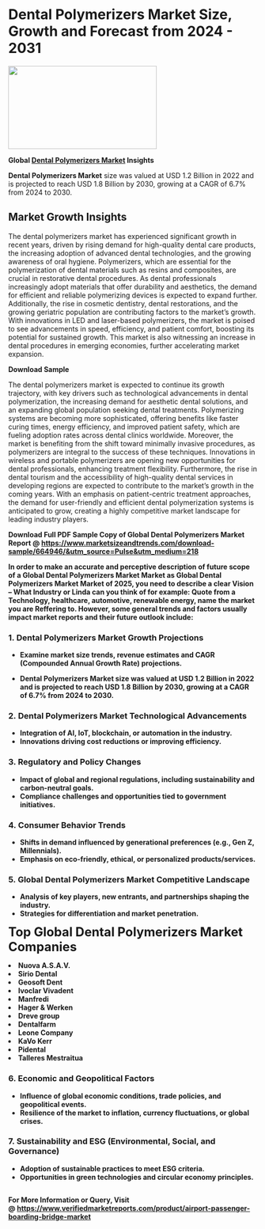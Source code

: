 <H1>Dental Polymerizers Market Size, Growth and Forecast from 2024 - 2031</H1><img class="aligncenter size-medium wp-image-584254" src="https://thirdeyenews.in/wp-content/uploads/2024/09/Global-Market-Research-300x168.jpeg" alt="" width="300" height="168" /><p><strong>Global&nbsp;<a href="https://www.marketsizeandtrends.com/download-sample/664946/&amp;utm_source=Pulse&amp;utm_medium=218">Dental Polymerizers Market</a> Insights</strong></p><p><strong>Dental Polymerizers Market</strong> size was valued at USD 1.2 Billion in 2022 and is projected to reach USD 1.8 Billion by 2030, growing at a CAGR of 6.7% from 2024 to 2030.</p><p><h2>Market Growth Insights</h2> <p>The dental polymerizers market has experienced significant growth in recent years, driven by rising demand for high-quality dental care products, the increasing adoption of advanced dental technologies, and the growing awareness of oral hygiene. Polymerizers, which are essential for the polymerization of dental materials such as resins and composites, are crucial in restorative dental procedures. As dental professionals increasingly adopt materials that offer durability and aesthetics, the demand for efficient and reliable polymerizing devices is expected to expand further. Additionally, the rise in cosmetic dentistry, dental restorations, and the growing geriatric population are contributing factors to the market’s growth. With innovations in LED and laser-based polymerizers, the market is poised to see advancements in speed, efficiency, and patient comfort, boosting its potential for sustained growth. This market is also witnessing an increase in dental procedures in emerging economies, further accelerating market expansion.</p> <p><strong>Download Sample</strong></p> <p>The dental polymerizers market is expected to continue its growth trajectory, with key drivers such as technological advancements in dental polymerization, the increasing demand for aesthetic dental solutions, and an expanding global population seeking dental treatments. Polymerizing systems are becoming more sophisticated, offering benefits like faster curing times, energy efficiency, and improved patient safety, which are fueling adoption rates across dental clinics worldwide. Moreover, the market is benefiting from the shift toward minimally invasive procedures, as polymerizers are integral to the success of these techniques. Innovations in wireless and portable polymerizers are opening new opportunities for dental professionals, enhancing treatment flexibility. Furthermore, the rise in dental tourism and the accessibility of high-quality dental services in developing regions are expected to contribute to the market’s growth in the coming years. With an emphasis on patient-centric treatment approaches, the demand for user-friendly and efficient dental polymerization systems is anticipated to grow, creating a highly competitive market landscape for leading industry players.</p> <p><strong></p><p><span class=""><strong>Download Full PDF Sample Copy of Global Dental Polymerizers Market Report</strong> @ <a href="https://www.marketsizeandtrends.com/download-sample/664946/&amp;utm_source=Pulse&amp;utm_medium=218" target="_blank">https://www.marketsizeandtrends.com/download-sample/664946/&amp;utm_source=Pulse&amp;utm_medium=218</a></span></p><p>In order to make an accurate and perceptive description of future scope of a Global&nbsp;Dental Polymerizers Market Market as Global&nbsp;Dental Polymerizers Market Market of 2025, you need to describe a clear Vision &ndash; What Industry or Linda can you think of for example: Quote from a Technology, healthcare, automotive, renewable energy, name the market you are Reffering to. However, some general trends and factors usually impact market reports and their future outlook include:</p><h3>1.&nbsp;<strong>Dental Polymerizers Market Growth Projections</strong></h3><ul><li>Examine market size trends, revenue estimates and CAGR (Compounded Annual Growth Rate) projections.</li><li><p><strong>Dental Polymerizers Market</strong> size was valued at USD 1.2 Billion in 2022 and is projected to reach USD 1.8 Billion by 2030, growing at a CAGR of 6.7% from 2024 to 2030.</p></li></ul><h3>2.&nbsp;<strong>Dental Polymerizers Market Technological Advancements</strong></h3><ul><li>Integration of AI, IoT, blockchain, or automation in the industry.</li><li>Innovations driving cost reductions or improving efficiency.</li></ul><h3>3.&nbsp;<strong>Regulatory and Policy Changes</strong></h3><ul><li>Impact of global and regional regulations, including sustainability and carbon-neutral goals.</li><li>Compliance challenges and opportunities tied to government initiatives.</li></ul><h3>4.&nbsp;<strong>Consumer Behavior Trends</strong></h3><ul><li>Shifts in demand influenced by generational preferences (e.g., Gen Z, Millennials).</li><li>Emphasis on eco-friendly, ethical, or personalized products/services.</li></ul><h3>5.&nbsp;<strong>Global Dental Polymerizers Market Competitive Landscape</strong></h3><ul><li>Analysis of key players, new entrants, and partnerships shaping the industry.</li><li>Strategies for differentiation and market penetration.</li></ul><p data-pm-slice="1 1 []"><span style="color: inherit; font-family: inherit; font-size: 25px;">Top Global Dental Polymerizers Market Companies</span></p><div class="" data-test-id=""><p><li>Nuova A.S.A.V.</li><li> Sirio Dental</li><li> Geosoft Dent</li><li> Ivoclar Vivadent</li><li> Manfredi</li><li> Hager & Werken</li><li> Dreve group</li><li> Dentalfarm</li><li> Leone Company</li><li> KaVo Kerr</li><li> Pidental</li><li> Talleres Mestraitua</li></p></div><h3>6.&nbsp;<strong>Economic and Geopolitical Factors</strong></h3><ul><li>Influence of global economic conditions, trade policies, and geopolitical events.</li><li>Resilience of the market to inflation, currency fluctuations, or global crises.</li></ul><h3>7.&nbsp;<strong>Sustainability and ESG (Environmental, Social, and Governance)</strong></h3><ul><li>Adoption of sustainable practices to meet ESG criteria.</li><li>Opportunities in green technologies and circular economy principles.</li></ul><h2><strong style="font-size: 14px;">For More Information or Query, Visit @&nbsp;</strong><a style="background-color: #ffffff; font-size: 14px;" href="https://www.marketsizeandtrends.com/report/dental-polymerizers-market/" target="_blank">https://www.verifiedmarketreports.com/product/airport-passenger-boarding-bridge-market</a></h2>
